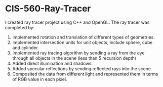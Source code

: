 CIS-560-Ray-Tracer
==================
I created ray tracer project using C++ and OpenGL. 
The ray tracer was completed by:
1. Implemented rotation and translation of different types of geometries. 
2. Implemented intersection units for unit objects, include sphere, cube and cylinder. 
3. Implemented ray tracing algorithm by sending a ray from the eye through all objects in the scene (less than 5 recursion depth)
4. Added direct illumination and shadows. 
5. Added specular reflections by sending reflected rays into the scene. 
6. Composited the data from different light and represented them in terms of RGB value in each pixel.  

